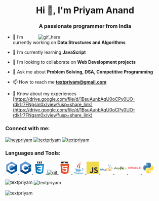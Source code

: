 <h1 align="center">Hi 👋, I'm Priyam Anand</h1>
<h3 align="center">A passionate programmer from India</h3>
<img align="right" alt="gif_here" width=400 src="https://user-images.githubusercontent.com/55389276/140866485-8fb1c876-9a8f-4d6a-98dc-08c4981eaf70.gif"/>

- 🔭 I’m currently working on **Data Structures and Algorithms**

- 🌱 I’m currently learning **JavaScript**

- 👯 I’m looking to collaborate on **Web Development projects**

- 💬 Ask me about **Problem Solving, DSA, Competitive Programming**

- 📫 How to reach me **textpriyam@gmail.com**

- 📄 Know about my experiences [https://drive.google.com/file/d/1BsuAunbAqU0oCPy0UO-rdk1r7FNgsm0x/view?usp=share_link](https://drive.google.com/file/d/1BsuAunbAqU0oCPy0UO-rdk1r7FNgsm0x/view?usp=share_link)

<h3 align="left">Connect with me:</h3>
<p align="left">
<a href="https://linkedin.com/in/heypriyam" target="blank"><img align="center" src="https://raw.githubusercontent.com/rahuldkjain/github-profile-readme-generator/master/src/images/icons/Social/linked-in-alt.svg" alt="heypriyam" height="30" width="40" /></a>
<a href="https://www.codechef.com/users/textpriyam" target="blank"><img align="center" src="https://cdn.jsdelivr.net/npm/simple-icons@3.1.0/icons/codechef.svg" alt="textpriyam" height="30" width="40" /></a>
<a href="https://www.leetcode.com/textpriyam" target="blank"><img align="center" src="https://raw.githubusercontent.com/rahuldkjain/github-profile-readme-generator/master/src/images/icons/Social/leet-code.svg" alt="textpriyam" height="30" width="40" /></a>
</p>

<h3 align="left">Languages and Tools:</h3>
<p align="left"> <a href="https://www.cprogramming.com/" target="_blank" rel="noreferrer"> <img src="https://raw.githubusercontent.com/devicons/devicon/master/icons/c/c-original.svg" alt="c" width="40" height="40"/> </a> <a href="https://www.w3schools.com/cpp/" target="_blank" rel="noreferrer"> <img src="https://raw.githubusercontent.com/devicons/devicon/master/icons/cplusplus/cplusplus-original.svg" alt="cplusplus" width="40" height="40"/> </a> <a href="https://www.w3schools.com/css/" target="_blank" rel="noreferrer"> <img src="https://raw.githubusercontent.com/devicons/devicon/master/icons/css3/css3-original-wordmark.svg" alt="css3" width="40" height="40"/> </a> <a href="https://git-scm.com/" target="_blank" rel="noreferrer"> <img src="https://www.vectorlogo.zone/logos/git-scm/git-scm-icon.svg" alt="git" width="40" height="40"/> </a> <a href="https://www.w3.org/html/" target="_blank" rel="noreferrer"> <img src="https://raw.githubusercontent.com/devicons/devicon/master/icons/html5/html5-original-wordmark.svg" alt="html5" width="40" height="40"/> </a> <a href="https://www.java.com" target="_blank" rel="noreferrer"> <img src="https://raw.githubusercontent.com/devicons/devicon/master/icons/java/java-original.svg" alt="java" width="40" height="40"/> </a> <a href="https://developer.mozilla.org/en-US/docs/Web/JavaScript" target="_blank" rel="noreferrer"> <img src="https://raw.githubusercontent.com/devicons/devicon/master/icons/javascript/javascript-original.svg" alt="javascript" width="40" height="40"/> </a> <a href="https://www.mysql.com/" target="_blank" rel="noreferrer"> <img src="https://raw.githubusercontent.com/devicons/devicon/master/icons/mysql/mysql-original-wordmark.svg" alt="mysql" width="40" height="40"/> </a> <a href="https://nodejs.org" target="_blank" rel="noreferrer"> <img src="https://raw.githubusercontent.com/devicons/devicon/master/icons/nodejs/nodejs-original-wordmark.svg" alt="nodejs" width="40" height="40"/> </a> <a href="https://www.oracle.com/" target="_blank" rel="noreferrer"> <img src="https://raw.githubusercontent.com/devicons/devicon/master/icons/oracle/oracle-original.svg" alt="oracle" width="40" height="40"/> </a> <a href="https://www.python.org" target="_blank" rel="noreferrer"> <img src="https://raw.githubusercontent.com/devicons/devicon/master/icons/python/python-original.svg" alt="python" width="40" height="40"/> </a> </p>

<p><img align="left" src="https://github-readme-stats.vercel.app/api/top-langs?username=textpriyam&show_icons=true&theme=dracula&locale=en&layout=compact" alt="textpriyam" /></p>

<p>&nbsp;<img align="center" src="https://github-readme-stats.vercel.app/api?username=textpriyam&show_icons=true&theme=dracula&locale=en" alt="textpriyam" /></p>

<p><img align="center" src="https://github-readme-streak-stats.herokuapp.com/?user=textpriyam&theme=dark" alt="textpriyam" /></p>
